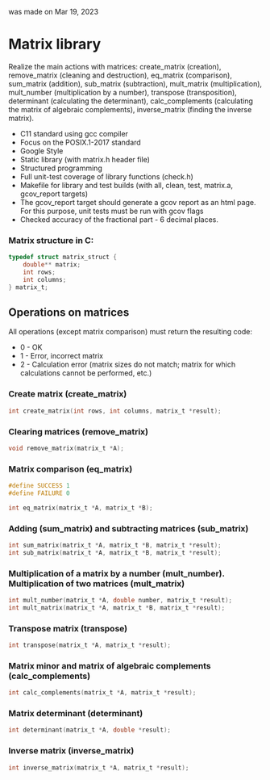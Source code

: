 was made on Mar 19, 2023 
# Matrix library

Realize the main actions with matrices: create_matrix (creation), remove_matrix (cleaning and destruction), eq_matrix (comparison), sum_matrix (addition), sub_matrix (subtraction), mult_matrix (multiplication), mult_number (multiplication by a number), transpose (transposition), determinant (calculating the determinant), calc_complements (calculating the matrix of algebraic complements), inverse_matrix (finding the inverse matrix). 

- C11 standard using gcc compiler 
- Focus on the POSIX.1-2017 standard
- Google Style
- Static library (with matrix.h header file)
- Structured programming
- Full unit-test coverage of library functions (check.h)
- Makefile for library and test builds (with all, clean, test, matrix.a, gcov_report targets)
- The gcov_report target should generate a gcov report as an html page. For this purpose, unit tests must be run with gcov flags 
- Checked accuracy of the fractional part - 6 decimal places.

### Matrix structure in C:

```c
typedef struct matrix_struct {
    double** matrix;
    int rows;
    int columns;
} matrix_t;
```

## Operations on matrices

All operations (except matrix comparison) must return the resulting code:  
- 0 - OK
- 1 - Error, incorrect matrix   
- 2 - Calculation error (matrix sizes do not match; matrix for which calculations cannot be performed, etc.)

### Create matrix (create_matrix)

```c
int create_matrix(int rows, int columns, matrix_t *result);
```

### Clearing matrices (remove_matrix)

```c
void remove_matrix(matrix_t *A);
```

### Matrix comparison (eq_matrix)

```c
#define SUCCESS 1
#define FAILURE 0

int eq_matrix(matrix_t *A, matrix_t *B);
```

### Adding (sum_matrix) and subtracting matrices (sub_matrix)

```c
int sum_matrix(matrix_t *A, matrix_t *B, matrix_t *result);
int sub_matrix(matrix_t *A, matrix_t *B, matrix_t *result);
```

### Multiplication of a matrix by a number (mult_number). Multiplication of two matrices (mult_matrix)

```c
int mult_number(matrix_t *A, double number, matrix_t *result);
int mult_matrix(matrix_t *A, matrix_t *B, matrix_t *result);
```

### Transpose matrix (transpose)

```c
int transpose(matrix_t *A, matrix_t *result);
```

### Matrix minor and matrix of algebraic complements (calc_complements)

```c
int calc_complements(matrix_t *A, matrix_t *result);
```

### Matrix determinant (determinant)

```c
int determinant(matrix_t *A, double *result);
```

### Inverse matrix (inverse_matrix)

```c
int inverse_matrix(matrix_t *A, matrix_t *result);
```
